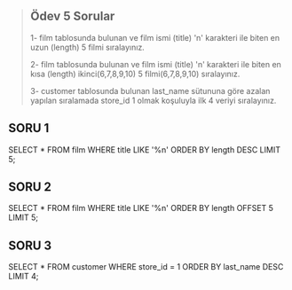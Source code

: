 > ## Ödev 5 Sorular
> 
> 1- film tablosunda bulunan ve film ismi (title) 'n' karakteri ile biten en uzun (length) 5 filmi sıralayınız.
> 
> 2- film tablosunda bulunan ve film ismi (title) 'n' karakteri ile biten en kısa (length) ikinci(6,7,8,9,10) 5 filmi(6,7,8,9,10) sıralayınız.
> 
> 3- customer tablosunda bulunan last_name sütununa göre azalan yapılan sıralamada store_id 1 olmak koşuluyla ilk 4 veriyi sıralayınız.
>
> ##

## SORU 1

SELECT * FROM film
WHERE title LIKE '%n'
ORDER BY length DESC
LIMIT 5;

## SORU 2

SELECT * FROM film
WHERE title LIKE '%n'
ORDER BY length
OFFSET 5
LIMIT 5;


## SORU 3

SELECT * FROM customer
WHERE store_id = 1
ORDER BY last_name DESC
LIMIT 4;
